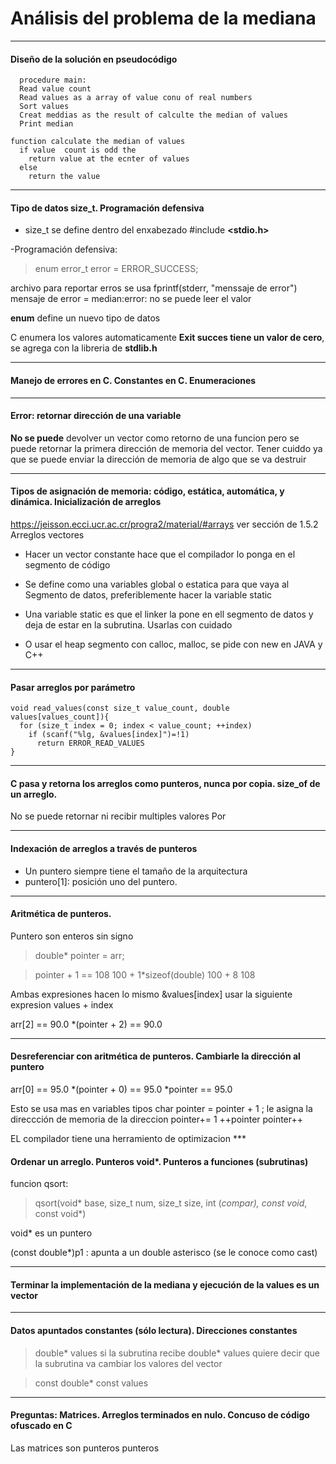 # Análisis del problema de la mediana
***
#### Diseño de la solución en pseudocódigo
~~~
  procedure main:
  Read value count 
  Read values as a array of value conu of real numbers
  Sort values
  Creat meddias as the result of calculte the median of values
  Print median 
  
function calculate the median of values
  if value  count is odd the 
    return value at the ecnter of values
  else
    return the value 
~~~

***
#### Tipo de datos size_t. Programación defensiva
- size_t se define dentro del enxabezado #include **<stdio.h>**

-Programación defensiva:
>enum error_t error = ERROR_SUCCESS;

archivo para reportar erros se usa fprintf(stderr, "menssaje de error")
mensaje de error = median:error: no se puede leer el valor

**enum** define un nuevo tipo de datos


C enumera los valores automaticamente
**Exit succes tiene un valor de cero**, se agrega con la libreria de **stdlib.h**

***
#### Manejo de errores en C. Constantes en C. Enumeraciones
***
#### Error: retornar dirección de una variable

**No se puede** devolver un vector como retorno de una funcion pero se puede retornar la primera dirección de memoria del vector. Tener cuiddo ya que se puede enviar la dirección de memoria de algo que se va destruir

***
#### Tipos de asignación de memoria: código, estática, automática, y dinámica. Inicialización de arreglos
https://jeisson.ecci.ucr.ac.cr/progra2/material/#arrays
ver sección de 1.5.2 Arreglos vectores

- Hacer un vector constante hace que el compilador lo ponga en el segmento de código 

- Se define como una variables global o estatica para que vaya al Segmento de datos,
preferiblemente hacer la variable static

- Una variable static es que el linker la pone en ell segmento de datos y deja de estar en 
la subrutina. Usarlas con cuidado

- O usar el heap segmento con calloc, malloc, se pide con new en JAVA y C++


***
#### Pasar arreglos por parámetro

~~~
void read_values(const size_t value_count, double values[values_count]){
  for (size_t index = 0; index < value_count; ++index)
    if (scanf("%lg, &values[index]")=!1)
      return ERROR_READ_VALUES
}
~~~

***
#### C pasa y retorna los arreglos como punteros, nunca por copia. size_of de un arreglo.
No se puede retornar ni recibir multiples valores
Por 

***
#### Indexación de arreglos a través de punteros
- Un puntero siempre tiene el tamaño de la arquitectura
- puntero[1]: posición uno del puntero. 

***
#### Aritmética de punteros.
Puntero son enteros sin signo
>double* pointer = arr; 

>pointer + 1 == 108
100     + 1*sizeof(double)
100     + 8
108

Ambas expresiones hacen lo mismo
&values[index] usar la siguiente expresion values + index

arr[2] == 90.0       *(pointer + 2) == 90.0
***
#### Desreferenciar con aritmética de punteros. Cambiarle la dirección al puntero

arr[0] == 95.0       *(pointer + 0) == 95.0    *pointer == 95.0


Esto se usa mas en variables tipos char
pointer = pointer + 1 ; le asigna la direccción de memoria de la direccion 
pointer+= 1
++pointer
pointer++

EL compilador tiene una herramiento de optimizacion ***
#### Ordenar un arreglo. Punteros void*. Punteros a funciones (subrutinas)

funcion qsort:
>qsort(void* base, size_t num, size_t size, int (*compar), const void*, const void*)

void* es un puntero


(const double*)p1 : apunta a un double asterisco (se le conoce como cast) 

***
#### Terminar la implementación de la mediana y ejecución de la values es un vector

***
#### Datos apuntados constantes (sólo lectura). Direcciones constantes
>double* values
si la subrutina recibe double* values quiere decir que la subrutina va cambiar los 
valores del vector

>const double* const values

***
#### Preguntas: Matrices. Arreglos terminados en nulo. Concuso de código ofuscado en C
Las matrices son punteros  punteros
